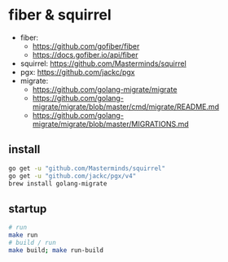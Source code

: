 # fiber & squirrel

- fiber: 
  - https://github.com/gofiber/fiber
  - https://docs.gofiber.io/api/fiber
- squirrel: https://github.com/Masterminds/squirrel
- pgx: https://github.com/jackc/pgx
- migrate: 
  - https://github.com/golang-migrate/migrate
  - https://github.com/golang-migrate/migrate/blob/master/cmd/migrate/README.md
  - https://github.com/golang-migrate/migrate/blob/master/MIGRATIONS.md

## install

```bash
go get -u "github.com/Masterminds/squirrel"
go get -u "github.com/jackc/pgx/v4"
brew install golang-migrate
```

## startup

```bash
# run
make run
# build / run
make build; make run-build
```
